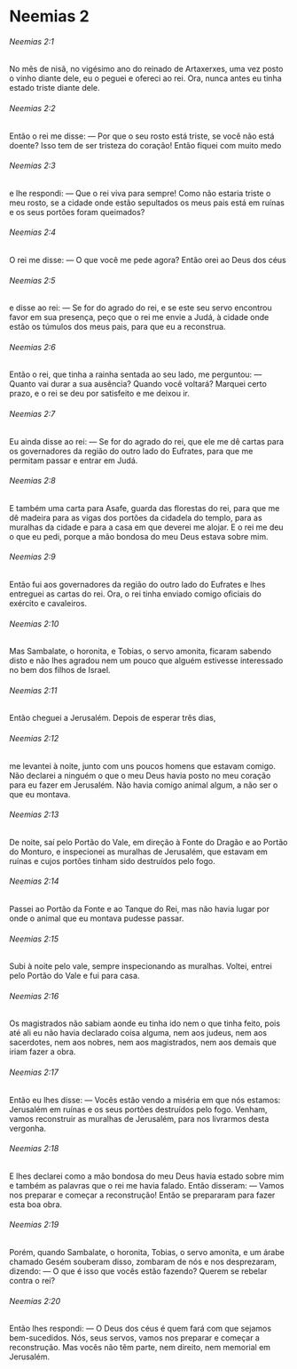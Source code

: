 # Neemias 2

###### Neemias 2:1

No mês de nisã, no vigésimo ano do reinado de Artaxerxes, uma vez posto o vinho diante dele, eu o peguei e ofereci ao rei. Ora, nunca antes eu tinha estado triste diante dele.

###### Neemias 2:2

Então o rei me disse: — Por que o seu rosto está triste, se você não está doente? Isso tem de ser tristeza do coração! Então fiquei com muito medo

###### Neemias 2:3

e lhe respondi: — Que o rei viva para sempre! Como não estaria triste o meu rosto, se a cidade onde estão sepultados os meus pais está em ruínas e os seus portões foram queimados?

###### Neemias 2:4

O rei me disse: — O que você me pede agora? Então orei ao Deus dos céus

###### Neemias 2:5

e disse ao rei: — Se for do agrado do rei, e se este seu servo encontrou favor em sua presença, peço que o rei me envie a Judá, à cidade onde estão os túmulos dos meus pais, para que eu a reconstrua.

###### Neemias 2:6

Então o rei, que tinha a rainha sentada ao seu lado, me perguntou: — Quanto vai durar a sua ausência? Quando você voltará? Marquei certo prazo, e o rei se deu por satisfeito e me deixou ir.

###### Neemias 2:7

Eu ainda disse ao rei: — Se for do agrado do rei, que ele me dê cartas para os governadores da região do outro lado do Eufrates, para que me permitam passar e entrar em Judá.

###### Neemias 2:8

E também uma carta para Asafe, guarda das florestas do rei, para que me dê madeira para as vigas dos portões da cidadela do templo, para as muralhas da cidade e para a casa em que deverei me alojar. E o rei me deu o que eu pedi, porque a mão bondosa do meu Deus estava sobre mim.

###### Neemias 2:9

Então fui aos governadores da região do outro lado do Eufrates e lhes entreguei as cartas do rei. Ora, o rei tinha enviado comigo oficiais do exército e cavaleiros.

###### Neemias 2:10

Mas Sambalate, o horonita, e Tobias, o servo amonita, ficaram sabendo disto e não lhes agradou nem um pouco que alguém estivesse interessado no bem dos filhos de Israel.

###### Neemias 2:11

Então cheguei a Jerusalém. Depois de esperar três dias,

###### Neemias 2:12

me levantei à noite, junto com uns poucos homens que estavam comigo. Não declarei a ninguém o que o meu Deus havia posto no meu coração para eu fazer em Jerusalém. Não havia comigo animal algum, a não ser o que eu montava.

###### Neemias 2:13

De noite, saí pelo Portão do Vale, em direção à Fonte do Dragão e ao Portão do Monturo, e inspecionei as muralhas de Jerusalém, que estavam em ruínas e cujos portões tinham sido destruídos pelo fogo.

###### Neemias 2:14

Passei ao Portão da Fonte e ao Tanque do Rei, mas não havia lugar por onde o animal que eu montava pudesse passar.

###### Neemias 2:15

Subi à noite pelo vale, sempre inspecionando as muralhas. Voltei, entrei pelo Portão do Vale e fui para casa.

###### Neemias 2:16

Os magistrados não sabiam aonde eu tinha ido nem o que tinha feito, pois até ali eu não havia declarado coisa alguma, nem aos judeus, nem aos sacerdotes, nem aos nobres, nem aos magistrados, nem aos demais que iriam fazer a obra.

###### Neemias 2:17

Então eu lhes disse: — Vocês estão vendo a miséria em que nós estamos: Jerusalém em ruínas e os seus portões destruídos pelo fogo. Venham, vamos reconstruir as muralhas de Jerusalém, para nos livrarmos desta vergonha.

###### Neemias 2:18

E lhes declarei como a mão bondosa do meu Deus havia estado sobre mim e também as palavras que o rei me havia falado. Então disseram: — Vamos nos preparar e começar a reconstrução! Então se prepararam para fazer esta boa obra.

###### Neemias 2:19

Porém, quando Sambalate, o horonita, Tobias, o servo amonita, e um árabe chamado Gesém souberam disso, zombaram de nós e nos desprezaram, dizendo: — O que é isso que vocês estão fazendo? Querem se rebelar contra o rei?

###### Neemias 2:20

Então lhes respondi: — O Deus dos céus é quem fará com que sejamos bem-sucedidos. Nós, seus servos, vamos nos preparar e começar a reconstrução. Mas vocês não têm parte, nem direito, nem memorial em Jerusalém.

